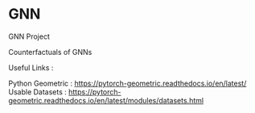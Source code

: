 # GNN
GNN Project

Counterfactuals of GNNs

Useful Links :

Python Geometric : https://pytorch-geometric.readthedocs.io/en/latest/
Usable Datasets : https://pytorch-geometric.readthedocs.io/en/latest/modules/datasets.html




